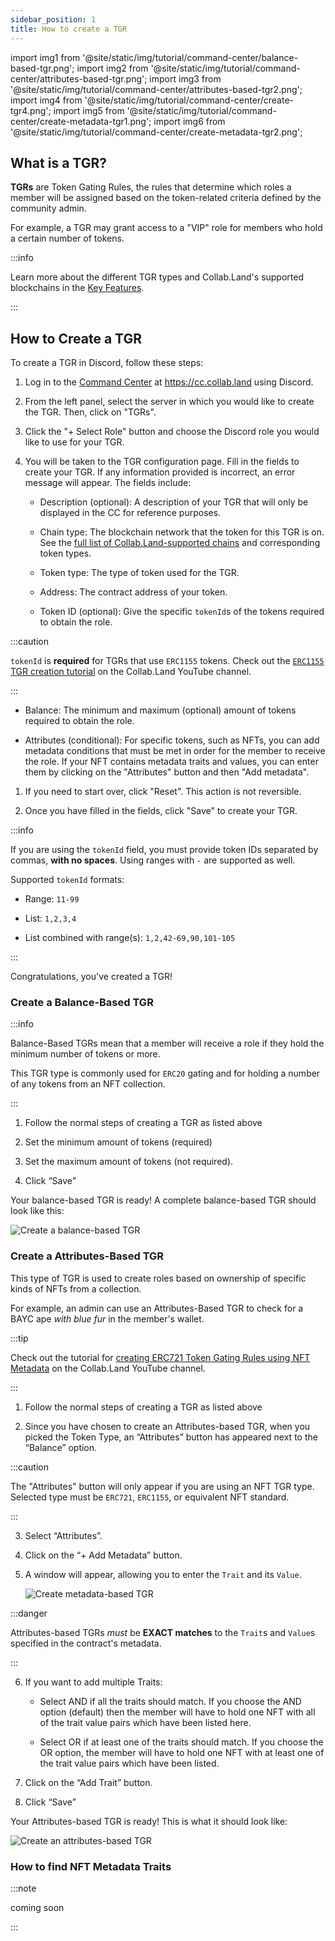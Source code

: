 ```yaml
---
sidebar_position: 1
title: How to create a TGR
---
```


import img1 from '@site/static/img/tutorial/command-center/balance-based-tgr.png';
import img2 from '@site/static/img/tutorial/command-center/attributes-based-tgr.png';
import img3 from '@site/static/img/tutorial/command-center/attributes-based-tgr2.png';
import img4 from '@site/static/img/tutorial/command-center/create-tgr4.png';
import img5 from '@site/static/img/tutorial/command-center/create-metadata-tgr1.png';
import img6 from '@site/static/img/tutorial/command-center/create-metadata-tgr2.png';

## What is a TGR?

**TGRs** are Token Gating Rules, the rules that determine which roles a member will be assigned based on the token-related criteria defined by the community admin.

For example, a TGR may grant access to a "VIP" role for members who hold a certain number of tokens.

:::info

Learn more about the different TGR types and Collab.Land's supported blockchains in the [Key Features](/help-docs/key-features/token-gate-communities#what-types-of-tgrs-are-there).

:::

## How to Create a TGR

To create a TGR in Discord, follow these steps:

1. Log in to the [Command Center](../../key-features/command-center) at https://cc.collab.land using Discord.

2. From the left panel, select the server in which you would like to create the TGR. Then, click on "TGRs".

3. Click the "+ Select Role" button and choose the Discord role you would like to use for your TGR.

4. You will be taken to the TGR configuration page. Fill in the fields to create your TGR. If any information provided is incorrect, an error message will appear. The fields include:

   - Description (optional): A description of your TGR that will only be displayed in the CC for reference purposes.

   - Chain type: The blockchain network that the token for this TGR is on. See the [full list of Collab.Land-supported chains](/help-docs/key-features/token-gate-communities#supported-blockchains--tokens) and corresponding token types.

   - Token type: The type of token used for the TGR.

   - Address: The contract address of your token.

   - Token ID (optional): Give the specific `tokenId`s of the tokens required to obtain the role.

:::caution

`tokenId` is **required** for TGRs that use `ERC1155` tokens. Check out the [`ERC1155` TGR creation tutorial](https://www.youtube.com/watch?v=NngqwW0lQNQ&list=PLQbEq7a9kYPlvjfdJp3msChLJ7kFufyI2&index=2) on the Collab.Land YouTube channel.

:::

   - Balance: The minimum and maximum (optional) amount of tokens required to obtain the role.

   - Attributes (conditional): For specific tokens, such as NFTs, you can add metadata conditions that must be met in order for the member to receive the role. If your NFT contains metadata traits and values, you can enter them by clicking on the "Attributes" button and then "Add metadata".

1. If you need to start over, click "Reset". This action is not reversible.

2. Once you have filled in the fields, click "Save" to create your TGR.

:::info

If you are using the `tokenId` field, you must provide token IDs separated by commas, **with no spaces**. Using ranges with `-` are supported as well.

Supported `tokenId` formats:

- Range: `11-99`

- List: `1,2,3,4`

- List combined with range(s): `1,2,42-69,90,101-105`

:::

Congratulations, you've created a TGR!

### Create a Balance-Based TGR

:::info

Balance-Based TGRs mean that a member will receive a role if they hold the minimum number of tokens or more.

This TGR type is commonly used for `ERC20` gating and for holding a number of any tokens from an NFT collection.

:::

1. Follow the normal steps of creating a TGR as listed above

2. Set the minimum amount of tokens (required)

3. Set the maximum amount of tokens (not required).

4. Click “Save”

Your balance-based TGR is ready! A complete balance-based TGR should look like this:

<div class="text--center">
   <img  src={img1} alt="Create a balance-based TGR" />
</div>

### Create a Attributes-Based TGR

This type of TGR is used to create roles based on ownership of specific kinds of NFTs from a collection.

For example, an admin can use an Attributes-Based TGR to check for a BAYC ape _with blue fur_ in the member's wallet.

:::tip

Check out the tutorial for [creating ERC721 Token Gating Rules using NFT Metadata](https://www.youtube.com/watch?v=pYhBPm7ixak&list=PLQbEq7a9kYPlvjfdJp3msChLJ7kFufyI2) on the Collab.Land YouTube channel.

:::

1. Follow the normal steps of creating a TGR as listed above

2. Since you have chosen to create an Attributes-based TGR, when you picked the Token Type, an “Attributes” button has appeared next to the “Balance” option.

:::caution

The "Attributes" button will only appear if you are using an NFT TGR type. Selected type must be `ERC721`, `ERC1155`, or equivalent NFT standard.

:::

3. Select “Attributes”.

4. Click on the “+ Add Metadata” button.

5. A window will appear, allowing you to enter the `Trait` and its `Value`.

   <div class="text--center">
     <img  src={img3} alt="Create metadata-based TGR" />
   </div>

:::danger

Attributes-based TGRs _must_ be **EXACT matches** to the `Trait`s and `Value`s specified in the contract's metadata.

:::

6. If you want to add multiple Traits:

   - Select AND if all the traits should match. If you choose the AND option (default) then the member will have to hold one NFT with all of the trait value pairs which have been listed here.

   - Select OR if at least one of the traits should match. If you choose the OR option, the member will have to hold one NFT with at least one of the trait value pairs which have been listed.

7. Click on the “Add Trait” button.

8. Click “Save”

Your Attributes-based TGR is ready! This is what it should look like:

   <div class="text--center">
     <img  src={img2} alt="Create an attributes-based TGR" />
   </div>

### How to find NFT Metadata Traits

:::note

coming soon

:::
